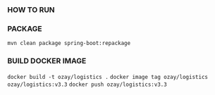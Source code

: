 ### HOW TO RUN


### PACKAGE
`mvn clean package spring-boot:repackage`
### BUILD DOCKER IMAGE
`docker build -t ozay/logistics .`
`docker image tag ozay/logistics ozay/logistics:v3.3`
`docker push ozay/logistics:v3.3`



